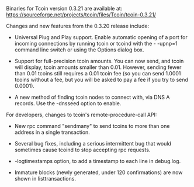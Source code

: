 Binaries for Tcoin version 0.3.21 are available at:
  https://sourceforge.net/projects/tcoin/files/Tcoin/tcoin-0.3.21/

Changes and new features from the 0.3.20 release include:

* Universal Plug and Play support.  Enable automatic opening of a port for incoming connections by running tcoin or tcoind with the - -upnp=1 command line switch or using the Options dialog box.

* Support for full-precision tcoin amounts.  You can now send, and tcoin will display, tcoin amounts smaller than 0.01.  However, sending fewer than 0.01 tcoins still requires a 0.01 tcoin fee (so you can send 1.0001 tcoins without a fee, but you will be asked to pay a fee if you try to send 0.0001).

* A new method of finding tcoin nodes to connect with, via DNS A records. Use the -dnsseed option to enable.

For developers, changes to tcoin's remote-procedure-call API:

* New rpc command "sendmany" to send tcoins to more than one address in a single transaction.

* Several bug fixes, including a serious intermittent bug that would sometimes cause tcoind to stop accepting rpc requests. 

* -logtimestamps option, to add a timestamp to each line in debug.log.

* Immature blocks (newly generated, under 120 confirmations) are now shown in listtransactions.
